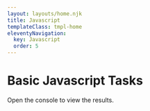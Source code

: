 ```yaml
---
layout: layouts/home.njk
title: Javascript
templateClass: tmpl-home
eleventyNavigation:
  key: Javascript
  order: 5
---
```


<div class="container mt-4">
  <h1>Basic Javascript Tasks</h1>
  <p>Open the console to view the results.</p>
</div>
<script>
  var first_name = 'Alex';
  var last_name = 'Seymour';
  var full_name;
  /*
  Just put something between the comment section.
  */
  // Logs out the message to the console
  full_name = first_name + ' ' + last_name;
  console.log(full_name);
  // Bill
  var pre_tip_total = 35.85;
  var one_percent = pre_tip_total / 100;
  var tip_percent = 15;
  var tip_amount = one_percent * tip_percent;
  console.log(tip_amount);
  tip_amount = tip_amount.toFixed(2); // turns into a string
  bill_total = parseFloat(pre_tip_total) + parseFloat(tip_amount);
  bill_total = bill_total.toFixed(2);
  console.log(bill_total);
  str_message = 'Your food bill was £' + pre_tip_total + ', you have tipped ' + tip_percent + 
                        '% which equals £' + tip_amount + ', bringing your total bill £' + bill_total + '.';
  console.log(str_message);
</script>

